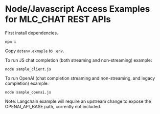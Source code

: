 # Node/Javascript Access Examples for MLC_CHAT REST APIs

First install dependencies.

`npm i`

Copy `dotenv.exmaple` to `.env`.

To run JS chat completion (both streaming and non-streaming) example: 

`node sample_client.js`

To run OpenAI (chat completion streaming and non-streaming, and legacy completion) example:

`node sample_openai.js`

Note: Langchain example will require an upstream change to expose the OPENAI_API_BASE path, currently not included.
